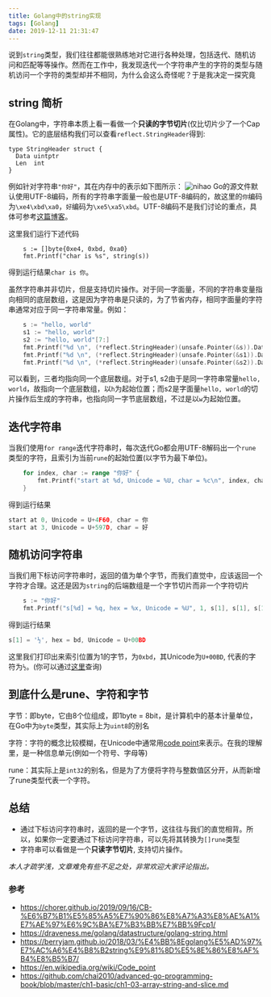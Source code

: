 ```yaml
---
title: Golang中的string实现
tags: [Golang]
date: 2019-12-11 21:31:47
---
```


说到`string`类型，我们往往都能很熟练地对它进行各种处理，包括迭代、随机访问和匹配等等操作。然而在工作中，我发现迭代一个字符串产生的字符的类型与随机访问一个字符的类型却并不相同，为什么会这么奇怪呢？于是我决定一探究竟
<!--more-->
## string 简析

在Golang中，字符串本质上看一看做一个**只读的字节切片**(仅比切片少了一个Cap属性)。它的底层结构我们可以查看`reflect.StringHeader`得到:

```golang
type StringHeader struct {
  Data uintptr
  Len  int
}
```
例如针对字符串`"你好"`，其在内存中的表示如下图所示：
![nihao](https://blog-1300816757.cos.ap-shanghai.myqcloud.com/string-in-golang/nihao.png)
Go的源文件默认使用UTF-8编码，所有的字符串字面量一般也是UTF-8编码的，故这里的`你`编码为`\xe4\xbd\xa0`，`好`编码为`\xe5\xa5\xbd`。UTF-8编码不是我们讨论的重点，具体可参考[这篇博客](https://chorer.github.io/2019/09/16/CB-深入理解计算机系统cp1/)。

这里我们运行下述代码

```golang
	s := []byte{0xe4, 0xbd, 0xa0}
	fmt.Printf("char is %s", string(s))
```

得到运行结果`char is 你`。

虽然字符串并非切片，但是支持切片操作。对于同一字面量，不同的字符串变量指向相同的底层数组，这是因为字符串是只读的，为了节省内存，相同字面量的字符串通常对应于同一字符串常量。例如：

```go
	s := "hello, world"
	s1 := "hello, world"
	s2 := "hello, world"[7:]
	fmt.Printf("%d \n", (*reflect.StringHeader)(unsafe.Pointer(&s)).Data) // 17598361
	fmt.Printf("%d \n", (*reflect.StringHeader)(unsafe.Pointer(&s1)).Data) // 17598361
	fmt.Printf("%d \n", (*reflect.StringHeader)(unsafe.Pointer(&s2)).Data) // 17598368
```

可以看到，三者均指向同一个底层数组。对于s1, s2由于是同一字符串常量`hello, world`，故指向一个底层数组，以`h`为起始位置；而s2是字面量`hello, world`的切片操作后生成的字符串，也指向同一字节底层数组，不过是以`w`为起始位置。

## 迭代字符串

当我们使用`for range`迭代字符串时，每次迭代Go都会用UTF-8解码出一个`rune`类型的字符，且索引为当前`rune`的起始位置(以字节为最下单位)。

```go
	for index, char := range "你好" {
		fmt.Printf("start at %d, Unicode = %U, char = %c\n", index, char, char)
	}
```

得到运行结果

```go
start at 0, Unicode = U+4F60, char = 你
start at 3, Unicode = U+597D, char = 好
```

## 随机访问字符串

当我们用下标访问字符串时，返回的值为单个字节，而我们直觉中，应该返回一个字符才合理。这还是因为`string`的后端数组是一个字节切片而非一个字符切片

```go
	s := "你好"
	fmt.Printf("s[%d] = %q, hex = %x, Unicode = %U", 1, s[1], s[1], s[1])
```

得到运行结果

```go
s[1] = '½', hex = bd, Unicode = U+00BD
```

这里我们打印出来索引位置为1的字节，为`0xbd`，其Unicode为`U+00BD`, 代表的字符为`½`。(你可以通过[这里](https://unicode.yunser.com/unicode)查询)

## 到底什么是rune、字符和字节

字节：即byte，它由8个位组成，即1byte = 8bit，是计算机中的基本计量单位，在Go中为`byte`类型，其实际上为`uint8`的别名

字符：字符的概念比较模糊，在Unicode中通常用[code point](https://en.wikipedia.org/wiki/Code_point)来表示。在我的理解里，是一种信息单元(例如一个符号、字母等)

rune：其实际上是`int32`的别名，但是为了方便将字符与整数值区分开，从而新增了rune类型代表一个字符。

## 总结

- 通过下标访问字符串时，返回的是一个字节，这往往与我们的直觉相背。所以，如果你一定要通过下标访问字符串，可以先将其转换为`[]rune`类型
- 字符串可以看做是一个**只读字节切片**, 支持切片操作。

*本人才疏学浅，文章难免有些不足之处，非常欢迎大家评论指出。*


### 参考

- https://chorer.github.io/2019/09/16/CB-%E6%B7%B1%E5%85%A5%E7%90%86%E8%A7%A3%E8%AE%A1%E7%AE%97%E6%9C%BA%E7%B3%BB%E7%BB%9Fcp1/
- https://draveness.me/golang/datastructure/golang-string.html
- https://berryjam.github.io/2018/03/%E4%BB%8Egolang%E5%AD%97%E7%AC%A6%E4%B8%B2string%E9%81%8D%E5%8E%86%E8%AF%B4%E8%B5%B7/
- https://en.wikipedia.org/wiki/Code_point
- https://github.com/chai2010/advanced-go-programming-book/blob/master/ch1-basic/ch1-03-array-string-and-slice.md